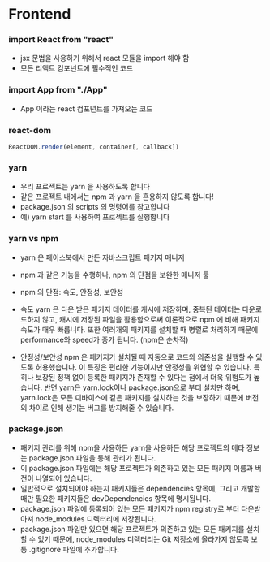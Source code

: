 # Frontend

### import React from "react"

- jsx 문법을 사용하기 위해서 react 모듈을 import 해야 함
- 모든 리액트 컴포넌트에 필수적인 코드

### import App from "./App"

- App 이라는 react 컴포넌트를 가져오는 코드

### react-dom

```javascript
ReactDOM.render(element, container[, callback])
```

### yarn

- 우리 프로젝트는 yarn 을 사용하도록 합니다
- 같은 프로젝트 내에서는 npm 과 yarn 을 혼용하지 않도록 합니다!
- package.json 의 scripts 의 명령어를 참고합니다
- 예) yarn start 를 사용하여 프로젝트를 실행합니다

### yarn vs npm

- yarn 은 페이스북에서 만든 자바스크립트 패키지 매니저
- npm 과 같은 기능을 수행하나, npm 의 단점을 보완한 매니저 툴
- npm 의 단점: 속도, 안정성, 보안성

- 속도
  yarn 은 다운 받은 패키지 데이터를 캐시에 저장하며, 중복된 데이터는 다운로드하지 않고, 캐시에 저장된 파일을 활용함으로써
  이론적으로 npm 에 비해 패키지 속도가 매우 빠릅니다.
  또한 여러개의 패키지를 설치할 때 병렬로 처리하기 때문에 performance와 speed가 증가 됩니다. (npm은 순차적)

- 안정성/보안성
  npm 은 패키지가 설치될 때 자동으로 코드와 의존성을 실행할 수 있도록 허용했습니다.
  이 특징은 편리한 기능이지만 안정성을 위협할 수 있습니다.
  특히나 보장된 정책 없이 등록한 패키지가 존재할 수 있다는 점에서 더욱 위험도가 높습니다.
  반면 yarn은 yarn.lock이나 package.json으로 부터 설치만 하며, yarn.lock은 모든 디바이스에 같은 패키지를 설치하는 것을 보장하기 때문에 버전의 차이로 인해 생기는 버그를 방지해줄 수 있습니다.

### package.json

- 패키지 관리를 위해 npm을 사용하든 yarn을 사용하든 해당 프로젝트의 메타 정보는 package.json 파일을 통해 관리가 됩니다.
- 이 package.json 파일에는 해당 프로젝트가 의존하고 있는 모든 패키지 이름과 버전이 나열되어 있습니다.
- 일반적으로 설치되어야 하는지 패키지들은 dependencies 항목에, 그리고 개발할 때만 필요한 패키지들은 devDependencies 항목에 명시됩니다.
- package.json 파일에 등록되어 있는 모든 패키지가 npm registry로 부터 다운받아져 node_modules 디렉터리에 저장됩니다.
- package.json 파일만 있으면 해당 프로젝트가 의존하고 있는 모든 패키지를 설치할 수 있기 때문에, node_modules 디렉터리는 Git 저장소에 올라가지 않도록 보통 .gitignore 파일에 추가합니다.
